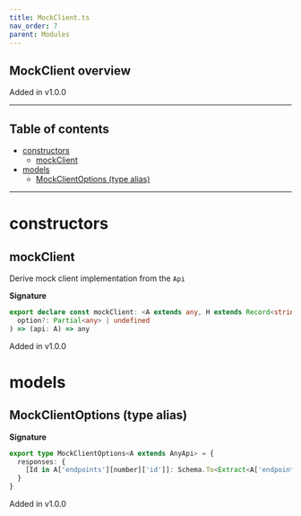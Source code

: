 ```yaml
---
title: MockClient.ts
nav_order: 7
parent: Modules
---
```


## MockClient overview

Added in v1.0.0

---

<h2 class="text-delta">Table of contents</h2>

- [constructors](#constructors)
  - [mockClient](#mockclient)
- [models](#models)
  - [MockClientOptions (type alias)](#mockclientoptions-type-alias)

---

# constructors

## mockClient

Derive mock client implementation from the `Api`

**Signature**

```ts
export declare const mockClient: <A extends any, H extends Record<string, unknown>>(
  option?: Partial<any> | undefined
) => (api: A) => any
```

Added in v1.0.0

# models

## MockClientOptions (type alias)

**Signature**

```ts
export type MockClientOptions<A extends AnyApi> = {
  responses: {
    [Id in A['endpoints'][number]['id']]: Schema.To<Extract<A['endpoints'][number], { id: Id }>['schemas']['response']>
  }
}
```

Added in v1.0.0

